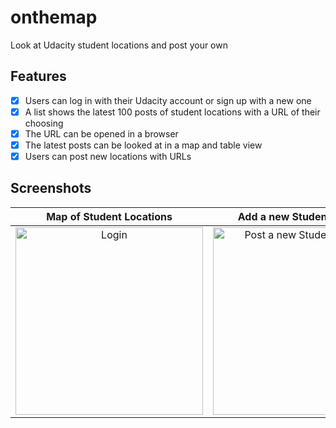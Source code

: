 # onthemap

Look at Udacity student locations and post your own

## Features
- [x] Users can log in with their Udacity account or sign up with a new one
- [x] A list shows the latest 100 posts of student locations with a URL of their choosing
- [x] The URL can be opened in a browser
- [x] The latest posts can be looked at in a map and table view
- [x] Users can post new locations with URLs

## Screenshots

Map of Student Locations   |   Add a new Student Location
:-------------------------:|:-------------------------:
<img src="https://user-images.githubusercontent.com/49632333/64506069-166c6380-d28b-11e9-941c-fe397950d2f9.png" width="300" alt="Login">  |  <img src="https://user-images.githubusercontent.com/49632333/64506149-56cbe180-d28b-11e9-82b1-8dcb3f87a817.png" width="300" alt="Post a new Student Location">









